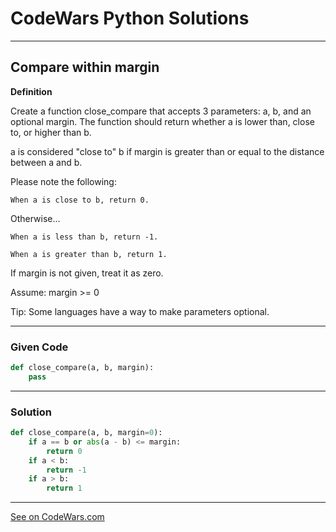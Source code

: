 # CodeWars Python Solutions

---

## Compare within margin


**Definition**

Create a function close_compare that accepts 3 parameters: a, b, and an optional margin. The function should return whether a is lower than, close to, or higher than b.

a is considered "close to" b if margin is greater than or equal to the distance between a and b.

Please note the following:

    When a is close to b, return 0.

Otherwise...

    When a is less than b, return -1.

    When a is greater than b, return 1.

If margin is not given, treat it as zero.

Assume: margin >= 0

Tip: Some languages have a way to make parameters optional.


---

### Given Code


```python
def close_compare(a, b, margin):
    pass
```

---

### Solution


```python
def close_compare(a, b, margin=0):
    if a == b or abs(a - b) <= margin:
        return 0
    if a < b:
        return -1
    if a > b:
        return 1
```

---


[See on CodeWars.com](https://www.codewars.com/kata/56676e8fabd2d1ff3000000c)
